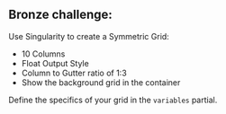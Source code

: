 ## Bronze challenge:

<div class="large">
  <p>
    Use Singularity to create a Symmetric Grid:
  </p>
  <ul>
    <li>10 Columns</li>
    <li>Float Output Style</li>
    <li>Column to Gutter ratio of 1:3</li>
    <li>Show the background grid in the container</li>
  </ul>
</div>

<p class="small">
  Define the specifics of your grid in the <code>variables</code> partial.
</p>
